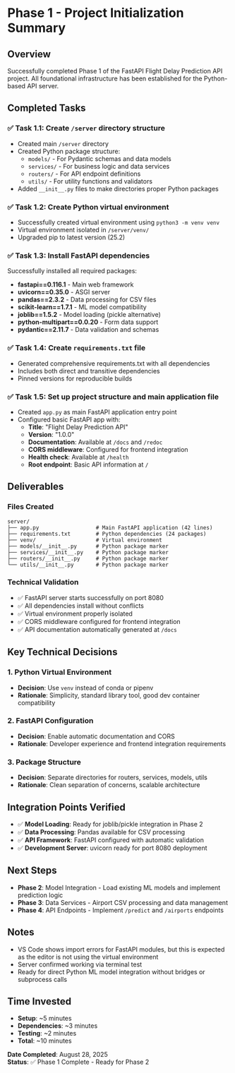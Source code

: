 # Phase 1 - Project Initialization Summary

## Overview
Successfully completed Phase 1 of the FastAPI Flight Delay Prediction API project. All foundational infrastructure has been established for the Python-based API server.

## Completed Tasks

### ✅ Task 1.1: Create `/server` directory structure
- Created main `/server` directory
- Created Python package structure:
  - `models/` - For Pydantic schemas and data models
  - `services/` - For business logic and data services
  - `routers/` - For API endpoint definitions
  - `utils/` - For utility functions and validators
- Added `__init__.py` files to make directories proper Python packages

### ✅ Task 1.2: Create Python virtual environment
- Successfully created virtual environment using `python3 -m venv venv`
- Virtual environment isolated in `/server/venv/`
- Upgraded pip to latest version (25.2)

### ✅ Task 1.3: Install FastAPI dependencies
Successfully installed all required packages:
- **fastapi==0.116.1** - Main web framework
- **uvicorn==0.35.0** - ASGI server
- **pandas==2.3.2** - Data processing for CSV files
- **scikit-learn==1.7.1** - ML model compatibility
- **joblib==1.5.2** - Model loading (pickle alternative)
- **python-multipart==0.0.20** - Form data support
- **pydantic==2.11.7** - Data validation and schemas

### ✅ Task 1.4: Create `requirements.txt` file
- Generated comprehensive requirements.txt with all dependencies
- Includes both direct and transitive dependencies
- Pinned versions for reproducible builds

### ✅ Task 1.5: Set up project structure and main application file
- Created `app.py` as main FastAPI application entry point
- Configured basic FastAPI app with:
  - **Title**: "Flight Delay Prediction API"
  - **Version**: "1.0.0"
  - **Documentation**: Available at `/docs` and `/redoc`
  - **CORS middleware**: Configured for frontend integration
  - **Health check**: Available at `/health`
  - **Root endpoint**: Basic API information at `/`

## Deliverables

### Files Created
```
server/
├── app.py                  # Main FastAPI application (42 lines)
├── requirements.txt        # Python dependencies (24 packages)
├── venv/                   # Virtual environment
├── models/__init__.py      # Python package marker
├── services/__init__.py    # Python package marker
├── routers/__init__.py     # Python package marker
└── utils/__init__.py       # Python package marker
```

### Technical Validation
- ✅ FastAPI server starts successfully on port 8080
- ✅ All dependencies install without conflicts
- ✅ Virtual environment properly isolated
- ✅ CORS middleware configured for frontend integration
- ✅ API documentation automatically generated at `/docs`

## Key Technical Decisions

### 1. Python Virtual Environment
- **Decision**: Use `venv` instead of conda or pipenv
- **Rationale**: Simplicity, standard library tool, good dev container compatibility

### 2. FastAPI Configuration
- **Decision**: Enable automatic documentation and CORS
- **Rationale**: Developer experience and frontend integration requirements

### 3. Package Structure
- **Decision**: Separate directories for routers, services, models, utils
- **Rationale**: Clean separation of concerns, scalable architecture

## Integration Points Verified
- ✅ **Model Loading**: Ready for joblib/pickle integration in Phase 2
- ✅ **Data Processing**: Pandas available for CSV processing
- ✅ **API Framework**: FastAPI configured with automatic validation
- ✅ **Development Server**: uvicorn ready for port 8080 deployment

## Next Steps
- **Phase 2**: Model Integration - Load existing ML models and implement prediction logic
- **Phase 3**: Data Services - Airport CSV processing and data management
- **Phase 4**: API Endpoints - Implement `/predict` and `/airports` endpoints

## Notes
- VS Code shows import errors for FastAPI modules, but this is expected as the editor is not using the virtual environment
- Server confirmed working via terminal test
- Ready for direct Python ML model integration without bridges or subprocess calls

## Time Invested
- **Setup**: ~5 minutes
- **Dependencies**: ~3 minutes  
- **Testing**: ~2 minutes
- **Total**: ~10 minutes

**Date Completed**: August 28, 2025  
**Status**: ✅ Phase 1 Complete - Ready for Phase 2
